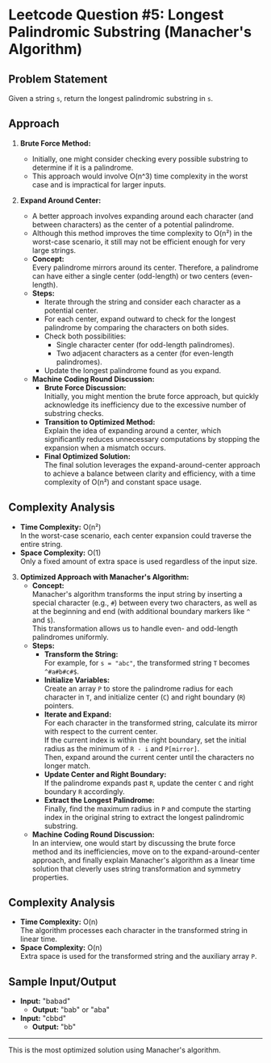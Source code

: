 # Leetcode Question #5: Longest Palindromic Substring (Manacher's Algorithm)

## Problem Statement

Given a string `s`, return the longest palindromic substring in `s`.

## Approach

1. **Brute Force Method:**

   - Initially, one might consider checking every possible substring to determine if it is a palindrome.
   - This approach would involve O(n^3) time complexity in the worst case and is impractical for larger inputs.

2. **Expand Around Center:**

   - A better approach involves expanding around each character (and between characters) as the center of a potential palindrome.
   - Although this method improves the time complexity to O(n²) in the worst-case scenario, it still may not be efficient enough for very large strings.
   - **Concept:**  
     Every palindrome mirrors around its center. Therefore, a palindrome can have either a single center (odd-length) or two centers (even-length).
   - **Steps:**
     - Iterate through the string and consider each character as a potential center.
     - For each center, expand outward to check for the longest palindrome by comparing the characters on both sides.
     - Check both possibilities:
       - Single character center (for odd-length palindromes).
       - Two adjacent characters as a center (for even-length palindromes).
     - Update the longest palindrome found as you expand.
   - **Machine Coding Round Discussion:**
     - **Brute Force Discussion:**  
       Initially, you might mention the brute force approach, but quickly acknowledge its inefficiency due to the excessive number of substring checks.
     - **Transition to Optimized Method:**  
       Explain the idea of expanding around a center, which significantly reduces unnecessary computations by stopping the expansion when a mismatch occurs.
     - **Final Optimized Solution:**  
       The final solution leverages the expand-around-center approach to achieve a balance between clarity and efficiency, with a time complexity of O(n²) and constant space usage.

## Complexity Analysis

- **Time Complexity:** O(n²)  
  In the worst-case scenario, each center expansion could traverse the entire string.
- **Space Complexity:** O(1)  
  Only a fixed amount of extra space is used regardless of the input size.

3. **Optimized Approach with Manacher's Algorithm:**
   - **Concept:**  
     Manacher's algorithm transforms the input string by inserting a special character (e.g., `#`) between every two characters, as well as at the beginning and end (with additional boundary markers like `^` and `$`).  
     This transformation allows us to handle even- and odd-length palindromes uniformly.
   - **Steps:**
     - **Transform the String:**  
       For example, for `s = "abc"`, the transformed string `T` becomes `^#a#b#c#$`.
     - **Initialize Variables:**  
       Create an array `P` to store the palindrome radius for each character in `T`, and initialize center (`C`) and right boundary (`R`) pointers.
     - **Iterate and Expand:**  
       For each character in the transformed string, calculate its mirror with respect to the current center.  
       If the current index is within the right boundary, set the initial radius as the minimum of `R - i` and `P[mirror]`.  
       Then, expand around the current center until the characters no longer match.
     - **Update Center and Right Boundary:**  
       If the palindrome expands past `R`, update the center `C` and right boundary `R` accordingly.
     - **Extract the Longest Palindrome:**  
       Finally, find the maximum radius in `P` and compute the starting index in the original string to extract the longest palindromic substring.
   - **Machine Coding Round Discussion:**  
     In an interview, one would start by discussing the brute force method and its inefficiencies, move on to the expand-around-center approach, and finally explain Manacher's algorithm as a linear time solution that cleverly uses string transformation and symmetry properties.

## Complexity Analysis

- **Time Complexity:** O(n)  
  The algorithm processes each character in the transformed string in linear time.
- **Space Complexity:** O(n)  
  Extra space is used for the transformed string and the auxiliary array `P`.

## Sample Input/Output

- **Input:** "babad"
  - **Output:** "bab" or "aba"
- **Input:** "cbbd"
  - **Output:** "bb"

---

This is the most optimized solution using Manacher's algorithm.
